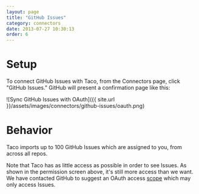 ```yaml
---
layout: page
title: "GitHub Issues"
category: connectors
date: 2013-07-27 10:30:13
order: 6
---
```


# Setup

To connect GitHub Issues with Taco, from the Connectors page, click
"GitHub Issues." GitHub will present a confirmation page like this:

![Sync GitHub Issues with OAuth]({{ site.url }}/assets/images/connectors/github-issues/oauth.png)


# Behavior

Taco imports up to 100 GitHub Issues which are assigned to you, from
across all repos.

Note that Taco has as little access as possible in order to see Issues.
As shown in the permission screen above, it's still more access than we
want. We have contacted GitHub to suggest an OAuth access [scope](http://developer.github.com/v3/oauth/#scopes) 
which may only access Issues.
